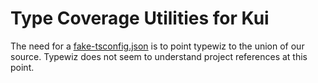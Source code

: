 # Type Coverage Utilities for Kui

The need for a [fake-tsconfig.json](./fake-tsconfig.json) is to point
typewiz to the union of our source. Typewiz does not seem to
understand project references at this point.
